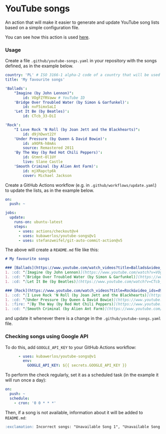# YouTube songs

An action that will make it easier to generate and update YouTube song lists based on a simple configuration file.

You can see how this action is used [here](https://github.com/orgs/youtube-songs/repositories).

### Usage
Create a file `.github/youtube-songs.yaml` in your repository with the songs defined, as in the example below.
```yaml
country: 'PL' # ISO 3166-1 alpha-2 code of a country that will be used to check for songs availability
title: 'My favourite songs'

'Ballads':
    "Imagine (by John Lennon)":
        id: VOgFZfRVaww # YouTube ID
    'Bridge Over Troubled Water (by Simon & Garfunkel)':
        id: nvF5imxSaLI
    'Let It Be (by Beatles)':
        id: CTcb_33-DiI

'Rock':
    "I Love Rock 'N Roll (by Joan Jett and the Blackhearts)":
        id: d9jhDwxt22Y
    'Under Pressure (by Queen & David Bowie)':
        id: a9OPA-h8mAs
        source: Remastered 2011
    'By The Way (by Red Hot Chili Peppers)':
        id: Gtmnt-Ol1UY
        live: Slane Castle
    'Smooth Criminal (by Alien Ant Farm)':
        id: mjXRapctp6k
        cover: Michael Jackson

```

Create a GitHub Actions workflow (e.g. in `.github/workflows/update.yaml`) to update the lists, as in the example below.
```yaml
on:
  push: ~

jobs:
  update:
    runs-on: ubuntu-latest
    steps:
      - uses: actions/checkout@v4
      - uses: kubawerlos/youtube-songs@v1
      - uses: stefanzweifel/git-auto-commit-action@v5

```

The above will create a `README.md` file like this:
```markdown
# My favourite songs

### [Ballads](https://www.youtube.com/watch_videos?title=Ballads&video_ids=VOgFZfRVaww,nvF5imxSaLI,CTcb_33-DiI)
1. :cd: "[Imagine (by John Lennon)](https://www.youtube.com/watch?v=VOgFZfRVaww)"
1. :cd: "[Bridge Over Troubled Water (by Simon & Garfunkel)](https://www.youtube.com/watch?v=nvF5imxSaLI)"
1. :cd: "[Let It Be (by Beatles)](https://www.youtube.com/watch?v=CTcb_33-DiI)"

### [Rock](https://www.youtube.com/watch_videos?title=Rock&video_ids=d9jhDwxt22Y,a9OPA-h8mAs,Gtmnt-Ol1UY,mjXRapctp6k)
1. :cd: "[I Love Rock 'N Roll (by Joan Jett and the Blackhearts)](https://www.youtube.com/watch?v=d9jhDwxt22Y)"
1. :cd: "[Under Pressure (by Queen & David Bowie)](https://www.youtube.com/watch?v=a9OPA-h8mAs)" (from Remastered 2011)
1. :fire: "[By The Way (by Red Hot Chili Peppers)](https://www.youtube.com/watch?v=Gtmnt-Ol1UY)" (live from Slane Castle)
1. :cd: "[Smooth Criminal (by Alien Ant Farm)](https://www.youtube.com/watch?v=mjXRapctp6k)" (Michael Jackson cover)

```
and update it whenever there is a change in the `.github/youtube-songs.yaml` file.


### Checking songs using Google API

To do this, add `GOOGLE_API_KEY` to your GitHub Actions workflow:
```yaml
      - uses: kubawerlos/youtube-songs@v1
        env:
          GOOGLE_API_KEY: ${{ secrets.GOOGLE_API_KEY }}
```

To perform the check regularly, set it as a scheduled task (in the example it will run once a day):
```yaml
on:
  push: ~
  schedule:
    - cron: '0 0 * * *'
```

Then, if a song is not available, information about it will be added to `README.md`:
```markdown
:exclamation: Incorrect songs: "Unavailable Song 1", "Unavailable Song 2" :exclamation:
```
